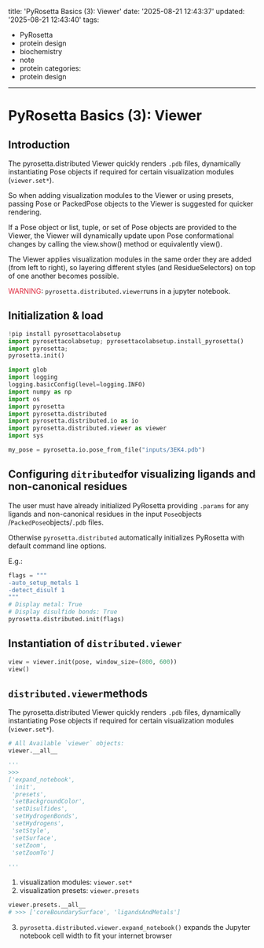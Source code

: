 title: 'PyRosetta Basics (3): Viewer'
date: '2025-08-21 12:43:37'
updated: '2025-08-21 12:43:40'
tags:
  - PyRosetta
  - protein design
  - biochemistry
  - note
  - protein
categories:
  - protein design
---
# PyRosetta Basics (3): Viewer
## Introduction
The pyrosetta.distributed Viewer quickly renders `.pdb` files, dynamically instantiating Pose objects if required for certain visualization modules (`viewer.set*`). 

So when adding visualization modules to the Viewer or using presets, passing Pose or PackedPose objects to the Viewer is suggested for quicker rendering. 

If a Pose object or list, tuple, or set of Pose objects are provided to the Viewer, the Viewer will dynamically update upon Pose conformational changes by calling the view.show() method or equivalently view(). 

The Viewer applies visualization modules in the same order they are added (from left to right), so layering different styles (and ResidueSelectors) on top of one another becomes possible. 

<font style="color:#DF2A3F;">WARNING</font>: `pyrosetta.distributed.viewer`runs in a jupyter notebook.

## Initialization & load
```python
!pip install pyrosettacolabsetup
import pyrosettacolabsetup; pyrosettacolabsetup.install_pyrosetta()
import pyrosetta; 
pyrosetta.init()

import glob
import logging
logging.basicConfig(level=logging.INFO)
import numpy as np
import os
import pyrosetta
import pyrosetta.distributed
import pyrosetta.distributed.io as io
import pyrosetta.distributed.viewer as viewer
import sys
```

```python
my_pose = pyrosetta.io.pose_from_file("inputs/3EK4.pdb")
```

## Configuring `ditributed`for visualizing ligands and non-canonical residues
The user must have already initialized PyRosetta providing `.params` for any ligands and non-canonical residues in the input `Pose`objects /`PackedPose`objects/`.pdb` files.

Otherwise `pyrosetta.distributed` automatically initializes PyRosetta with default command line options.

E.g.:

```python
flags = """
-auto_setup_metals 1
-detect_disulf 1
"""
# Display metal: True
# Display disulfide bonds: True
pyrosetta.distributed.init(flags)
```

## Instantiation of `distributed.viewer`
```python
view = viewer.init(pose, window_size=(800, 600))
view()
```

## `distributed.viewer`methods
The pyrosetta.distributed Viewer quickly renders `.pdb` files, dynamically instantiating Pose objects if required for certain visualization modules (`viewer.set*`). 

```python
# All Available `viewer` objects:
viewer.__all__

'''
>>>
['expand_notebook',
 'init',
 'presets',
 'setBackgroundColor',
 'setDisulfides',
 'setHydrogenBonds',
 'setHydrogens',
 'setStyle',
 'setSurface',
 'setZoom',
 'setZoomTo']
 
'''
```

1. visualization modules: `viewer.set*`
2. visualization presets: `viewer.presets`

```python
viewer.presets.__all__
# >>> ['coreBoundarySurface', 'ligandsAndMetals']
```

3. `pyrosetta.distributed.viewer.expand_notebook()` expands the Jupyter notebook cell width to fit your internet browser

